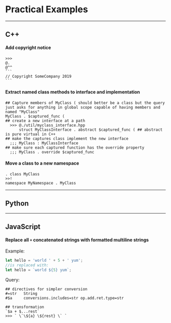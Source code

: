 
# Practical Examples

-----------------------

## C++


#### Add copyright notice

````
>>>
@.
@^^
```
// Copyright SomeCompany 2019
```
````

#### Extract named class methods to interface and implementation

```
## Capture members of MyClass ( should better be a class but the query just asks for anything in global scope capable of having members and named "MyClass"
MyClass . $captured_func (
## create a new interface at a path
  >>> @./util/myclass_interface.hpp
      struct MyClassInterface . abstract $captured_func ( ## abstract is pure virtual in C++
## make the captures class implement the new interface
  ;;; MyClass : MyClassInterface
## make sure each captured function has the override property
  ;;; MyClass . override $captured_func

```

#### Move a class to a new namespace

```
. class MyClass
>>!
namespace MyNamespace . MyClass
```

-----------------------

## Python

-----------------------

## JavaScript

#### Replace all `+` concatenated strings with formatted multiline strings

Example:
```JavaScript
let hello = 'world ' + 5 + ' yum';
//is replaced with:
let hello = `world ${5} yum`;
```

Query:
```
## directives for simpler conversion
#=str   String
#$a     conversions.includes=str op.add.ret.type=str

## transformation
`$a + $...rest`
>>> ` \`\${a} \${rest} \` `
```
